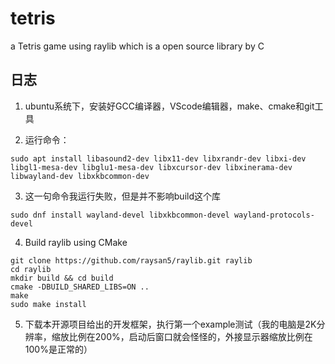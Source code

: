 # tetris
a Tetris game using raylib which is a open source library by C

## 日志  
1. ubuntu系统下，安装好GCC编译器，VScode编辑器，make、cmake和git工具  

2. 运行命令：
  ```
  sudo apt install libasound2-dev libx11-dev libxrandr-dev libxi-dev libgl1-mesa-dev libglu1-mesa-dev libxcursor-dev libxinerama-dev libwayland-dev libxkbcommon-dev  
  ```
3. 这一句命令我运行失败，但是并不影响build这个库  
  ```
  sudo dnf install wayland-devel libxkbcommon-devel wayland-protocols-devel  
  ```

4. Build raylib using CMake
```
git clone https://github.com/raysan5/raylib.git raylib
cd raylib
mkdir build && cd build
cmake -DBUILD_SHARED_LIBS=ON ..
make
sudo make install
```
5. 下载本开源项目给出的开发框架，执行第一个example测试（我的电脑是2K分辨率，缩放比例在200%，启动后窗口就会怪怪的，外接显示器缩放比例在100%是正常的）
